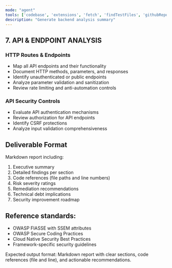 ```yaml
---
mode: "agent"
tools: ['codebase', 'extensions', 'fetch', 'findTestFiles', 'githubRepo', 'problems', 'search', 'searchResults', 'testFailure', 'usages']
description: "Generate backend analysis summary"
---
```

## 7. API & ENDPOINT ANALYSIS

### HTTP Routes & Endpoints
- Map all API endpoints and their functionality
- Document HTTP methods, parameters, and responses
- Identify unauthenticated or public endpoints
- Analyze parameter validation and sanitization
- Review rate limiting and anti-automation controls

### API Security Controls
- Evaluate API authentication mechanisms
- Review authorization for API endpoints
- Identify CSRF protections
- Analyze input validation comprehensiveness

## Deliverable Format
Markdown report including:
1. Executive summary
2. Detailed findings per section
3. Code references (file paths and line numbers)
4. Risk severity ratings
5. Remediation recommendations
6. Technical debt implications
7. Security improvement roadmap

## Reference standards:
- OWASP FIASSE with SSEM attributes
- OWASP Secure Coding Practices
- Cloud Native Security Best Practices
- Framework-specific security guidelines

Expected output format: Markdown report with clear sections, code references (file and line), and actionable recommendations.